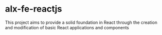 # alx-fe-reactjs
This project aims to provide a solid foundation in React through the creation and modification of basic React applications and components
